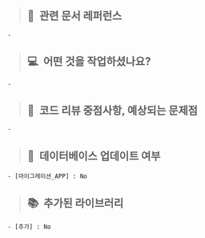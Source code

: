 > ## 📝&nbsp;&nbsp;관련 문서 레퍼런스

    -

> ## 💻&nbsp;&nbsp;어떤 것을 작업하셨나요?

    - 

> ## 🙇&nbsp;&nbsp;코드 리뷰 중점사항, 예상되는 문제점

    - 

> ## 📲&nbsp;&nbsp;데이터베이스 업데이트 여부

    - [마이그레이션_APP] : No

> ## 📚&nbsp;&nbsp;추가된 라이브러리

    - [추가] : No
